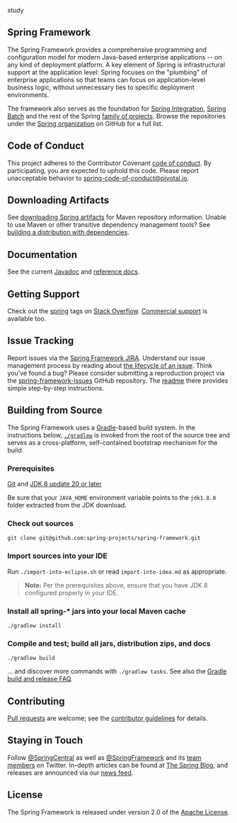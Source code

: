 study
## Spring Framework
The Spring Framework provides a comprehensive programming and configuration
model for modern Java-based enterprise applications -- on any kind of deployment
platform. A key element of Spring is infrastructural support at the application
level: Spring focuses on the "plumbing" of enterprise applications so that teams
can focus on application-level business logic, without unnecessary ties to
specific deployment environments.

The framework also serves as the foundation for [Spring Integration][], [Spring Batch][]
and the rest of the Spring [family of projects][]. Browse the repositories under
the [Spring organization][] on GitHub for a full list.

## Code of Conduct
This project adheres to the Contributor Covenant [code of conduct](CODE_OF_CONDUCT.adoc).
By participating, you  are expected to uphold this code. Please report unacceptable behavior to spring-code-of-conduct@pivotal.io.

## Downloading Artifacts
See [downloading Spring artifacts][] for Maven repository information. Unable to
use Maven or other transitive dependency management tools?
See [building a distribution with dependencies][].

## Documentation
See the current [Javadoc][] and [reference docs][].

## Getting Support
Check out the [spring][spring tags] tags on [Stack Overflow][]. [Commercial support][]
is available too.

## Issue Tracking
Report issues via the [Spring Framework JIRA][]. Understand our issue management
process by reading about [the lifecycle of an issue][]. Think you've found a
bug? Please consider submitting a reproduction project via the
[spring-framework-issues][] GitHub repository. The [readme][] there provides
simple step-by-step instructions.

## Building from Source
The Spring Framework uses a [Gradle][]-based build system. In the instructions
below, [`./gradlew`][] is invoked from the root of the source tree and serves as
a cross-platform, self-contained bootstrap mechanism for the build.

### Prerequisites

[Git][] and [JDK 8 update 20 or later][JDK8 build]

Be sure that your `JAVA_HOME` environment variable points to the `jdk1.8.0` folder
extracted from the JDK download.

### Check out sources
`git clone git@github.com:spring-projects/spring-framework.git`

### Import sources into your IDE
Run `./import-into-eclipse.sh` or read `import-into-idea.md` as appropriate.
> **Note:** Per the prerequisites above, ensure that you have JDK 8 configured properly in your IDE.

### Install all spring-\* jars into your local Maven cache
`./gradlew install`

### Compile and test; build all jars, distribution zips, and docs
`./gradlew build`

... and discover more commands with `./gradlew tasks`. See also the [Gradle
build and release FAQ][].

## Contributing
[Pull requests][] are welcome; see the [contributor guidelines][] for details.

## Staying in Touch
Follow [@SpringCentral][] as well as [@SpringFramework][] and its [team members][]
on Twitter. In-depth articles can be found at [The Spring Blog][], and releases
are announced via our [news feed][].

## License
The Spring Framework is released under version 2.0 of the [Apache License][].

[Spring Integration]: https://github.com/spring-projects/spring-integration
[Spring Batch]: https://github.com/spring-projects/spring-batch
[family of projects]: http://spring.io/projects
[Spring organization]: https://github.com/spring-projects
[downloading Spring artifacts]: https://github.com/spring-projects/spring-framework/wiki/Downloading-Spring-artifacts
[building a distribution with dependencies]: https://github.com/spring-projects/spring-framework/wiki/Building-a-distribution-with-dependencies
[Javadoc]: http://docs.spring.io/spring-framework/docs/current/javadoc-api/
[reference docs]: http://docs.spring.io/spring-framework/docs/current/spring-framework-reference/
[spring tags]: http://spring.io/questions
[Stack Overflow]: http://stackoverflow.com/faq
[Commercial support]: http://spring.io/services
[Spring Framework JIRA]: https://jira.spring.io/browse/SPR
[the lifecycle of an issue]: https://github.com/spring-projects/spring-framework/wiki/The-Lifecycle-of-an-Issue
[spring-framework-issues]: https://github.com/spring-projects/spring-framework-issues#readme
[readme]: https://github.com/spring-projects/spring-framework-issues#readme
[Gradle]: http://gradle.org
[`./gradlew`]: http://vimeo.com/34436402
[Git]: http://help.github.com/set-up-git-redirect
[JDK8 build]: http://www.oracle.com/technetwork/java/javase/downloads
[Gradle build and release FAQ]: https://github.com/spring-projects/spring-framework/wiki/Gradle-build-and-release-FAQ
[Pull requests]: https://help.github.com/categories/collaborating-on-projects-using-issues-and-pull-requests/
[contributor guidelines]: https://github.com/spring-projects/spring-framework/blob/master/CONTRIBUTING.md
[@SpringFramework]: https://twitter.com/springframework
[@SpringCentral]: https://twitter.com/springcentral
[team members]: https://twitter.com/springframework/lists/team/members
[The Spring Blog]: http://spring.io/blog/
[news feed]: http://spring.io/blog/category/news
[Apache License]: http://www.apache.org/licenses/LICENSE-2.0
